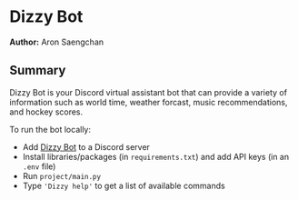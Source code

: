 # Dizzy Bot

**Author:** Aron Saengchan

## Summary

Dizzy Bot is your Discord virtual assistant bot that can provide a variety of information such as world time, weather forcast, music recommendations, and hockey scores.

To run the bot locally:

- Add [Dizzy Bot](https://discord.com/oauth2/authorize?client_id=1169121939869147166&permissions=2183991392320&scope=bot) to a Discord server
- Install libraries/packages (in `requirements.txt`) and add API keys (in an `.env` file)
- Run `project/main.py`
- Type `'Dizzy help'` to get a list of available commands
